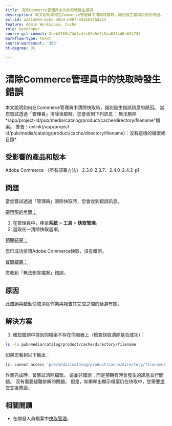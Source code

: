 ```yaml
---
title: 清除Commerce管理員中的快取時發生錯誤
description: 本文說明如何在Commerce管理員中清除快取時，識別發生錯誤訊息的原因。 當您嘗試透過「管理員」清除快取時，您會收到下列訊息：
exl-id: aa414e04-bc6d-46bd-b98f-0446b97bda14
feature: Admin Workspace, Cache
role: Developer
source-git-commit: 2aeb2355b74d1cdfc62b5e7c5aa04fcd0a654733
workflow-type: tm+mt
source-wordcount: '303'
ht-degree: 0%

---
```


# 清除Commerce管理員中的快取時發生錯誤

本文說明如何在Commerce管理員中清除快取時，識別發生錯誤訊息的原因。 當您嘗試透過「管理員」清除快取時，您會收到下列訊息：
無法刪除*/app/project-id/pub/media/catalog/product/cache/directory/filename&quot;檔案。 警告！unlink(/app/project id/pub/media/catalog/product/cache/directory/filename)：沒有這樣的檔案或目錄*

## 受影響的產品和版本

Adobe Commerce （所有部署方法） 2.3.0-2.3.7、2.4.0-2.4.2-p1

## 問題

當您嘗試透過「管理員」清除快取時，您會收到錯誤訊息。

<u>要再現的步驟：</u>

1. 在管理員中，移至&#x200B;**系統** > **工具** > **快取管理**。
1. 選取任一清除快取選項。

<u>預期結果：</u>

您已成功排清Adobe Commerce快取，沒有錯誤。

<u>實際結果：</u>

您收到「無法刪除檔案」錯誤。

## 原因

此錯誤與啟動快取清除作業與報告其完成之間的延遲有關。

## 解決方案

1. 確認錯誤中提到的檔案不存在伺服器上（檢查快取清除是否成功）：

```bash
ls -la pub/media/catalog/product/cache/directory/filename
```

如果您看到以下輸出：

```bash
ls: cannot access 'pub/media/catalog/product/cache/directory/filename/': No such file or directory
```

作業完成時，曾嘗試清除檔案。 這並非錯誤；而是預期有時會發生的訊息並行問題。 沒有需要疑難排解的問題。
但是，如果輸出顯示檔案仍在快取中，您需要[提交支援票證](/help/help-center-guide/help-center/magento-help-center-user-guide.md#submit-ticket)。

## 相關閱讀

* 在開發人員檔案中[快取管理](https://experienceleague.adobe.com/zh-hant/docs/commerce-admin/systems/tools/cache-management)。

